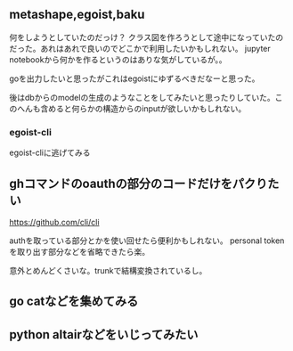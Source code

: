 ## metashape,egoist,baku

何をしようとしていたのだっけ？
クラス図を作ろうとして途中になっていたのだった。あれはあれで良いのでどこかで利用したいかもしれない。
jupyter notebookから何かを作るというのはありな気がしているが。。

goを出力したいと思ったがこれはegoistにゆずるべきだなーと思った。

後はdbからのmodelの生成のようなことをしてみたいと思ったりしていた。このへんも含めると何らかの構造からのinputが欲しいかもしれない。

### egoist-cli

egoist-cliに逃げてみる


## ghコマンドのoauthの部分のコードだけをパクりたい

https://github.com/cli/cli

authを取っている部分とかを使い回せたら便利かもしれない。
personal tokenを取り出す部分などを省略できたら楽。

意外とめんどくさいな。trunkで結構変換されているし。

## go catなどを集めてみる

## python altairなどをいじってみたい
